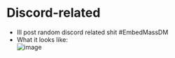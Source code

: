 # Discord-related
* Ill post random discord related shit
#EmbedMassDM
* What it looks like: 
</br>![image](https://user-images.githubusercontent.com/74454528/131224887-fbbd9876-176a-480d-95f9-334e93b1521b.png)
